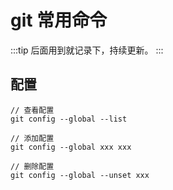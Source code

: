 # git 常用命令

:::tip
后面用到就记录下，持续更新。
:::

## 配置

```
// 查看配置
git config --global --list

// 添加配置
git config --global xxx xxx

// 删除配置
git config --global --unset xxx
```
